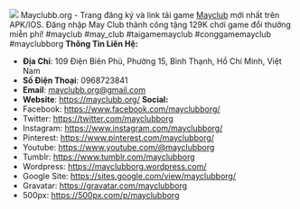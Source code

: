 ![](https://s3-ap-northeast-1.amazonaws.com/g0v-hackmd-images/uploads/upload_3bf59843ce8e1c426079f2635556bd09.jpg)
Mayclubb.org - Trang đăng ký và link tải game <a href="https://mayclubb.org/">Mayclub</a> mới nhất trên APK/IOS. Đăng nhập May Club thành công tặng 129K chơi game đổi thưởng miễn phí!
#mayclub #may_club #taigamemayclub #conggamemayclub #mayclubborg
<strong>Thông Tin Liên Hệ:</strong>
- <strong>Địa Chỉ</strong>: 109 Điện Biên Phủ, Phường 15, Bình Thạnh, Hồ Chí Minh, Việt Nam
- <strong>Số Điện Thoại</strong>: 0968723841
- <strong>Email</strong>: mayclubb.org@gmail.com
- <strong>Website</strong>: <a href="https://mayclubb.org/">https://mayclubb.org/</a>
<strong>Social:</strong>
- Facebook: <a href="https://www.facebook.com/mayclubborg/">https://www.facebook.com/mayclubborg/</a>
- Twitter: <a href="https://twitter.com/mayclubborg">https://twitter.com/mayclubborg</a>
- Instagram: <a href="https://www.instagram.com/mayclubborg/">https://www.instagram.com/mayclubborg/</a>
- Pinterest: <a href="https://www.pinterest.com/mayclubborg/">https://www.pinterest.com/mayclubborg/</a>
- Youtube: <a href="https://www.youtube.com/@mayclubborg">https://www.youtube.com/@mayclubborg</a>
- Tumblr: <a href="https://www.tumblr.com/mayclubborg">https://www.tumblr.com/mayclubborg</a>
- Wordpress: <a href="https://mayclubborg.wordpress.com/">https://mayclubborg.wordpress.com/</a>
- Google Site: <a href="https://sites.google.com/view/mayclubborg/">https://sites.google.com/view/mayclubborg/</a>
- Gravatar: <a href="https://gravatar.com/mayclubborg">https://gravatar.com/mayclubborg</a>
- 500px: <a href="https://500px.com/p/mayclubborg">https://500px.com/p/mayclubborg</a>